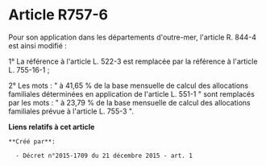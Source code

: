 # Article R757-6

Pour son application dans les départements d'outre-mer, l'article R. 844-4 est ainsi modifié : 

1° La référence à l'article L. 522-3 est remplacée par la référence à l'article L. 755-16-1 ; 

2° Les mots : " à 41,65 % de la base mensuelle de calcul des allocations familiales déterminées en application de l'article
L. 551-1 " sont remplacés par les mots : " à 23,79 % de la base mensuelle de calcul des allocations familiales prévue à
l'article L. 755-3 ".

**Liens relatifs à cet article**

	**Créé par**:

	  - Décret n°2015-1709 du 21 décembre 2015 - art. 1

